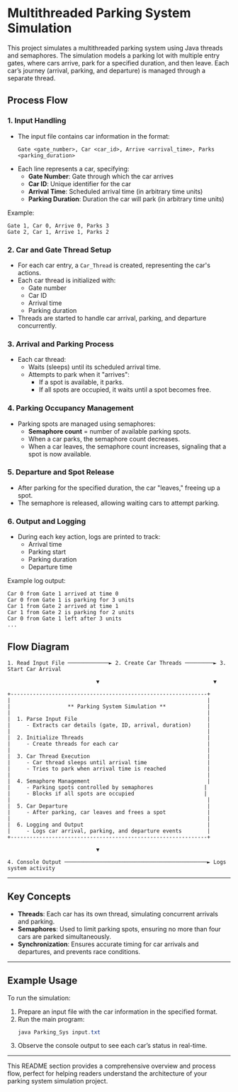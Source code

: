 # Multithreaded Parking System Simulation

This project simulates a multithreaded parking system using Java threads and semaphores. The simulation models a parking lot with multiple entry gates, where cars arrive, park for a specified duration, and then leave. Each car’s journey (arrival, parking, and departure) is managed through a separate thread.

## Process Flow

### 1. Input Handling
- The input file contains car information in the format:
  ```
  Gate <gate_number>, Car <car_id>, Arrive <arrival_time>, Parks <parking_duration>
  ```
- Each line represents a car, specifying:
  - **Gate Number**: Gate through which the car arrives
  - **Car ID**: Unique identifier for the car
  - **Arrival Time**: Scheduled arrival time (in arbitrary time units)
  - **Parking Duration**: Duration the car will park (in arbitrary time units)
  
Example:
```
Gate 1, Car 0, Arrive 0, Parks 3
Gate 2, Car 1, Arrive 1, Parks 2
```

### 2. Car and Gate Thread Setup
- For each car entry, a `Car_Thread` is created, representing the car's actions.
- Each car thread is initialized with:
  - Gate number
  - Car ID
  - Arrival time
  - Parking duration
- Threads are started to handle car arrival, parking, and departure concurrently.

### 3. Arrival and Parking Process
- Each car thread:
  - Waits (sleeps) until its scheduled arrival time.
  - Attempts to park when it "arrives":
    - If a spot is available, it parks.
    - If all spots are occupied, it waits until a spot becomes free.

### 4. Parking Occupancy Management
- Parking spots are managed using semaphores:
  - **Semaphore count** = number of available parking spots.
  - When a car parks, the semaphore count decreases.
  - When a car leaves, the semaphore count increases, signaling that a spot is now available.

### 5. Departure and Spot Release
- After parking for the specified duration, the car "leaves," freeing up a spot.
- The semaphore is released, allowing waiting cars to attempt parking.

### 6. Output and Logging
- During each key action, logs are printed to track:
  - Arrival time
  - Parking start
  - Parking duration
  - Departure time

Example log output:
```
Car 0 from Gate 1 arrived at time 0
Car 0 from Gate 1 is parking for 3 units
Car 1 from Gate 2 arrived at time 1
Car 1 from Gate 2 is parking for 2 units
Car 0 from Gate 1 left after 3 units
...
```

## Flow Diagram

```plaintext
1. Read Input File ─────────────► 2. Create Car Threads ─────────► 3. Start Car Arrival

                            ▼                                    ▼

+--------------------------------------------------------------+
|                                                              |
|                  ** Parking System Simulation **             |
|                                                              |
|  1. Parse Input File                                         |
|     - Extracts car details (gate, ID, arrival, duration)     |
|                                                              |
|  2. Initialize Threads                                       |
|     - Create threads for each car                            |
|                                                              |
|  3. Car Thread Execution                                     |
|     - Car thread sleeps until arrival time                   |
|     - Tries to park when arrival time is reached             |
|                                                              |
|  4. Semaphore Management                                     |
|     - Parking spots controlled by semaphores                |
|     - Blocks if all spots are occupied                      |
|                                                              |
|  5. Car Departure                                            |
|     - After parking, car leaves and frees a spot             |
|                                                              |
|  6. Logging and Output                                       |
|     - Logs car arrival, parking, and departure events        |
+--------------------------------------------------------------+

                            ▼

4. Console Output ─────────────────────────────────────────────► Logs system activity
```

---

## Key Concepts

- **Threads**: Each car has its own thread, simulating concurrent arrivals and parking.
- **Semaphores**: Used to limit parking spots, ensuring no more than four cars are parked simultaneously.
- **Synchronization**: Ensures accurate timing for car arrivals and departures, and prevents race conditions.

---

## Example Usage

To run the simulation:
1. Prepare an input file with the car information in the specified format.
2. Run the main program:
   ```java
   java Parking_Sys input.txt
   ```
3. Observe the console output to see each car’s status in real-time.

---

This README section provides a comprehensive overview and process flow, perfect for helping readers understand the architecture of your parking system simulation project.

